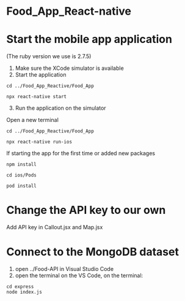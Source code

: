# Food_App_React-native

# Start the mobile app application 
(The ruby version we use is 2.7.5)
1. Make sure the XCode simulator is available
2. Start the application
```
cd ../Food_App_Reactive/Food_App
```
```
npx react-native start
```
3. Run the application on the simulator

Open a new terminal

```
cd ../Food_App_Reactive/Food_App
```
```
npx react-native run-ios
```

If starting the app for the first time or added new packages
```
npm install
```
```
cd ios/Pods
```
```
pod install
```

# Change the API key to our own
Add API key in Callout.jsx and Map.jsx 

# Connect to the MongoDB dataset
1. open ../Food-API in Visual Studio Code
2. open the terminal on the VS Code, on the terminal:
```
cd express
node index.js
```
